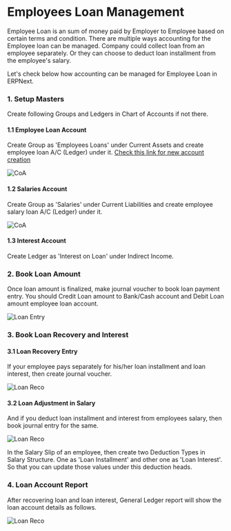 <!-- add-breadcrumbs -->
<h1>Employees Loan Management</h1>

Employee Loan is an sum of money paid by Employer to Employee based on certain terms and condition. There are multiple ways accounting for the Employee loan can be managed. Company could collect loan from an employee separately. Or they can choose to deduct loan installment from the employee's salary.

Let's check below how accounting can be managed for Employee Loan in ERPNext.

### 1. Setup Masters

Create following Groups and Ledgers in Chart of Accounts if not there.
      
#### 1.1  Employee Loan Account

Create Group as 'Employees Loans' under Current Assets and create employee loan A/C (Ledger) under it. [Check this link for new account creation](/docs/user/manual/en/setting-up/articles/managing-tree-structure-masters)

![CoA]({{docs_base_url}}/assets/img/articles/Selection_433.png)

#### 1.2 Salaries Account

Create Group as 'Salaries' under Current Liabilities and create employee salary loan A/C (Ledger) under it.

![CoA]({{docs_base_url}}/assets/img/articles/Selection_434.png)

#### 1.3 Interest Account

Create Ledger as 'Interest on Loan' under Indirect Income.

### 2. Book Loan Amount

Once loan amount is finalized, make journal voucher to book loan payment entry. You should Credit Loan amount to Bank/Cash account and Debit Loan amount employee loan account.  

![Loan Entry]({{docs_base_url}}/assets/img/articles/Selection_435.png)

### 3. Book Loan Recovery and Interest

#### 3.1 Loan Recovery Entry

If your employee pays separately for his/her loan installment and loan interest, then create journal voucher. 

![Loan Reco]({{docs_base_url}}/assets/img/articles/Selection_436.png)

#### 3.2 Loan Adjustment in Salary

And if you deduct loan installment and interest from employees salary, then book journal entry for the same.

![Loan Reco]({{docs_base_url}}/assets/img/articles/Selection_437.png)

In the Salary Slip of an employee, then create two Deduction Types in Salary Structure. One as 'Loan Installment' and other one as 'Loan Interest'. So that you can update those values under this deduction heads.

### 4. Loan Account Report

After recovering loan and loan interest, General Ledger report will show the loan account details as follows.

![Loan Reco]({{docs_base_url}}/assets/img/articles/Selection_439.png)

<!-- markdown -->
